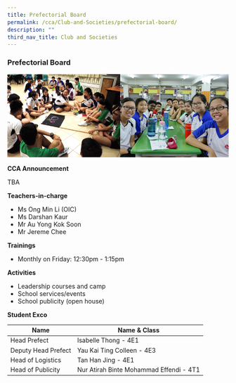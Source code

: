 ```yaml
---
title: Prefectorial Board
permalink: /cca/Club-and-Societies/prefectorial-board/
description: ""
third_nav_title: Club and Societies
---
```

### Prefectorial Board

<img src="/images/cca6.png" style="width:90%,aligm:left">

**CCA Announcement**

TBA

**Teachers-in-charge**

*   Ms Ong Min Li (OIC)
*   Ms Darshan Kaur
*   Mr Au Yong Kok Soon
*   Mr Jereme Chee

**Trainings**

* Monthly on Friday: 12:30pm - 1:15pm


**Activities**

*   Leadership courses and camp
*   School services/events
*   School publicity (open house)


**Student Exco**

| Name | Name &amp; Class | 
| -------- | -------- | 
| Head Prefect    | Isabelle Thong - 4E1     | 
| Deputy Head Prefect    | Yau Kai Ting Colleen - 4E3     | 
| Head of Logistics    | Tan Han Jing - 4E1   | 
| Head of Publicity   | Nur Atirah Binte Mohammad Effendi - 4T1  |